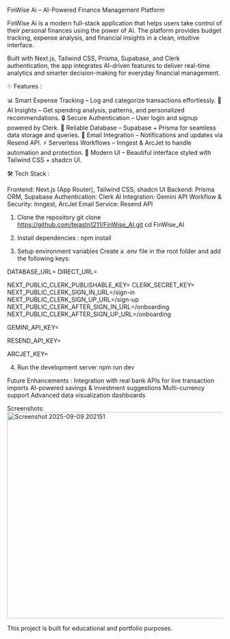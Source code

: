 FinWise Ai – AI-Powered Finance Management Platform

FinWise Ai is a modern full-stack application that helps users take control of their personal finances using the power of AI. The platform provides budget tracking, expense analysis, and financial insights in a clean, intuitive interface.

Built with Next.js, Tailwind CSS, Prisma, Supabase, and Clerk authentication, the app integrates AI-driven features to deliver real-time analytics and smarter decision-making for everyday financial management.


✨ Features :

📊 Smart Expense Tracking – Log and categorize transactions effortlessly.
🤖 AI Insights – Get spending analysis, patterns, and personalized recommendations.
🔒 Secure Authentication – User login and signup powered by Clerk.
💾 Reliable Database – Supabase + Prisma for seamless data storage and queries.
📧 Email Integration – Notifications and updates via Resend API.
⚡ Serverless Workflows – Inngest & ArcJet to handle automation and protection.
🎨 Modern UI – Beautiful interface styled with Tailwind CSS + shadcn UI.


🛠️ Tech Stack :

Frontend: Next.js (App Router), Tailwind CSS, shadcn UI
Backend: Prisma ORM, Supabase
Authentication: Clerk
AI Integration: Gemini API
Workflow & Security: Inngest, ArcJet
Email Service: Resend API

1. Clone the repository
git clone https://github.com/tejastn1211/FinWise_AI.git
cd FinWise_AI

2. Install dependencies :
npm install

3. Setup environment variables
Create a .env file in the root folder and add the following keys:

DATABASE_URL=
DIRECT_URL=

NEXT_PUBLIC_CLERK_PUBLISHABLE_KEY=
CLERK_SECRET_KEY=
NEXT_PUBLIC_CLERK_SIGN_IN_URL=/sign-in
NEXT_PUBLIC_CLERK_SIGN_UP_URL=/sign-up
NEXT_PUBLIC_CLERK_AFTER_SIGN_IN_URL=/onboarding
NEXT_PUBLIC_CLERK_AFTER_SIGN_UP_URL=/onboarding

GEMINI_API_KEY=

RESEND_API_KEY=

ARCJET_KEY=

4. Run the development server
npm run dev


Future Enhancements :
Integration with real bank APIs for live transaction imports
AI-powered savings & investment suggestions
Multi-currency support
Advanced data visualization dashboards

Screenshots:
<img width="1876" height="482" alt="Screenshot 2025-09-09 202151" src="https://github.com/user-attachments/assets/e0ee5bb1-5acb-499b-a9ca-59f245b2e9df" />

This project is built for educational and portfolio purposes.

